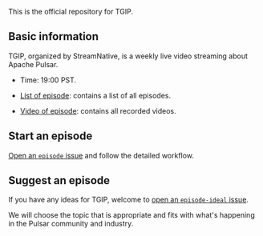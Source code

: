 This is the official repository for TGIP.

## Basic information

TGIP, organized by StreamNative, is a weekly live video streaming about Apache Pulsar.

* Time: 19:00 PST.

* [List of episode](playlist.md): contains a list of all episodes.

* [Video of episode](https://www.youtube.com/channel/UCywxUI5HlIyc0VEKYR4X9Pg?view_as=subscriber): contains all recorded videos.

## Start an episode

[Open an `episode` issue](https://github.com/streamnative/tgip/issues/new?assignees=&labels=episode-ideal&template=episode-ideal.md&title=Episode+ideal%3A+%24topic-name) and follow the detailed workflow.

## Suggest an episode 

If you have any ideas for TGIP, welcome to [open an `episode-ideal` issue](https://github.com/streamnative/tgip/issues/new?assignees=&labels=episode-task&template=episode.md&title=episode).

We will choose the topic that is appropriate and fits with what's happening in the Pulsar community and industry.

